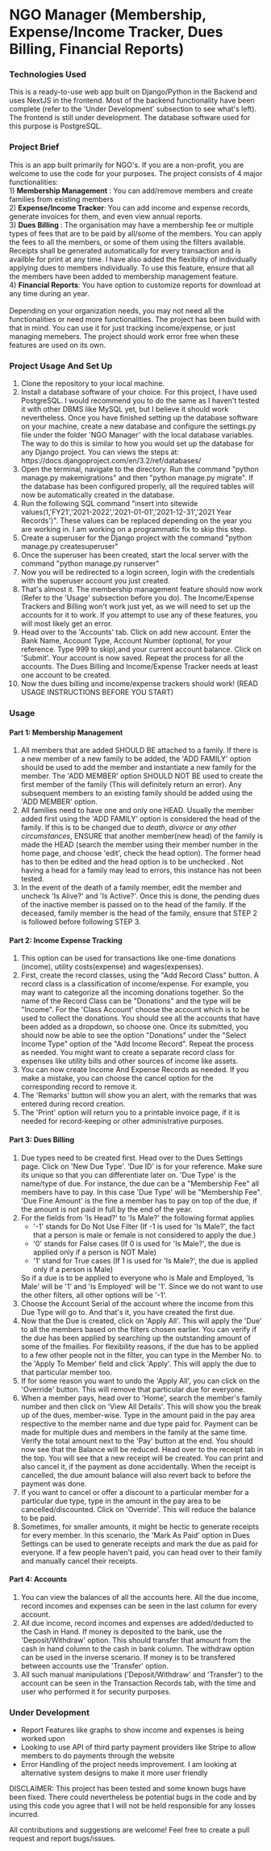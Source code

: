 # NGO Manager (Membership, Expense/Income Tracker, Dues Billing, Financial Reports)

<h3>Technologies Used</h3>
This is a ready-to-use web app built on Django/Python in the Backend and uses NextJS in the frontend. Most of the backend functionality have been complete (refer to the 'Under Development' subsection to see what's left). The frontend is still under development. The database software used for this purpose is PostgreSQL. 

<h3>Project Brief</h3>
This is an app built primarily for NGO's. If you are a non-profit, you are welcome to use the code for your purposes. The project consists of 4 major functionalities:<br>
1) <b>Membership Management</b> : You can add/remove members and create families from existing members <br>
2) <b>Expense/Income Tracker</b>: You can add income and expense records, generate invoices for them, and even view annual reports. <br>
3) <b>Dues Billing </b>: The organisation may have a membership fee or multiple types of fees that are to be paid by all/some of the members. You can apply the fees to all the members, or    some of them using the filters available. Receipts shall be generated automatically for every transaction and is availble for print at any time. I have also added the flexibility of individually applying dues to members individually. To use this feature, ensure that all the members have been added to membership management feature.<br>
4) <b>Financial Reports</b>: You have option to customize reports for download at any time during an year.
<br><br>
Depending on your organization needs, you may not need all the functionalities or need more functionalities. The project has been build with that in mind. You can use it for just tracking income/expense, or just managing memebers. The project should work error free when these features are used on its own.
<br>
<h3>Project Usage And Set Up</h3>
<ol> 
 <li> Clone the repository to your local machine.</li>
 <li> Install a database software of your choice. For this project, I have used PostgreSQL. I would recommend you to do the same as I haven't tested it with other DBMS like MySQL yet, but I believe it should work nevertheless. Once you have finished setting up the database software on your machine, create a new database and configure the settings.py file under the folder 'NGO Manager' with the local database variables. The way to do this is similar to how you would set up the database for any Django project. You can views the steps at: https://docs.djangoproject.com/en/3.2/ref/databases/
 <li> Open the terminal, navigate to the directory. Run the command "python manage.py makemigrations" and then "python manage.py migrate". If the database has been configured properly, all the required tables will now be automatically created in the database.</li>
 <li> Run the following SQL command "insert into sitewide values(1,'FY21','2021-2022','2021-01-01','2021-12-31','2021 Year Records')". These values can be replaced depending on the year you are working in. I am working on a programmatic fix to skip this step.</li>
 <li> Create a superuser for the Django project with the command "python manage.py createsuperuser"</li>
 <li> Once the superuser has been created, start the local server with the command "python manage.py runserver"</li>
 <li> Now you will be redirected to a login screen, login with the credentials with the superuser account you just created.</li>
 <li> That's almost it. The membership management feature should now work (Refer to the 'Usage' subsection before you do). The Income/Expense Trackers and Billing won't work just yet, as we will need to set up the accounts for it to work. If you attempt to use any of these features, you will most likely get an error.</li>
 <li>Head over to the 'Accounts' tab. Click on add new account. Enter the Bank Name, Account Type, Account Number (optional, for your reference. Type 999 to skip),and your current account balance. Click on 'Submit'. Your account is now saved. Repeat the process for all the accounts. The Dues Billing and Income/Expense Tracker needs at least one account to be created.</li>
 <li> Now the dues billing and income/expense trackers should work! (READ USAGE INSTRUCTIONS BEFORE YOU START)</li>
 </ol>
 
 <h3> Usage</h3>
 <h4> Part 1: Membership Management</h4>
 <ol>
  <li>All members that are added SHOULD BE attached to a family. If there is a new member of a new family to be added, the 'ADD FAMILY' option should be used to add the member and instantiate a new family for the member. The 'ADD MEMBER' option SHOULD NOT BE used to create the first member of the family (This will definitely return an error). Any subsequent members to an existing family should be added using the 'ADD MEMBER' option. </li>
  <li>All families need to have one and only one HEAD. Usually the member added first using the 'ADD FAMILY' option is considered the head of the family. If this is to be changed due to <i>death</i>, <i>divorce</i> or <i>any other circumstances</i>, ENSURE that another member(new head) of the family is made the HEAD (search the member using their member number in the home page, and choose 'edit', check the head option). The former head has to then be edited and the head option is to be unchecked .  Not having a head for a family may lead to errors, this instance has not been tested. </li> 
  <li>In the event of the death of a family member, edit the member and uncheck 'Is Alive?' and 'Is Active?'. Once this is done, the pending dues of the inactive member is passed on to the head of the family. If the deceased, family member is the head of the family, ensure that STEP 2 is followed before following STEP 3.</li>
  </ol>
 <h4> Part 2: Income Expense Tracking</h4>
 <ol>
  <li>This option can be used for transactions like one-time donations (income), utility costs(expense) and wages(expenses).</li>
  <li>First, create the record classes, using the "Add Record Class" button. A record class is a classification of income/expense. For example, you may want to categorize all the incoming donations together. So the name of the Record Class can be "Donations" and the type will be "Income". For the 'Class Account' choose the account which is to be used to collect the donations. You should see all the accounts that have been added as a dropdown, so choose one. Once its submitted, you should now be able to see the option "Donations" under the "Select Income Type" option of the "Add Income Record". Repeat the process as needed. You might want to create a separate record class for expenses like utility bills and other sources of income like assets.</li>
  <li>You can now create Income And Expense Records as needed. If you make a mistake, you can choose the cancel option for the corresponding record to remove it.</li>
  <li>The 'Remarks' button will show you an alert, with the remarks that was entered during record creation.</li>
  <li>The 'Print' option will return you to a printable invoice page, if it is needed for record-keeping or other administrative purposes. </li>
 </ol>
  <h4> Part 3: Dues Billing</h4>
 <ol>
  <li> Due types need to be created first. Head over to the Dues Settings page. Click on 'New Due Type'. 'Due ID' is for your reference. Make sure its unique so that you can differentiate later on. 'Due Type' is the name/type of due. For instance, the due can be a "Membership Fee" all members have to pay. In this case 'Due Type' will be "Membership Fee". 'Due Fine Amount' is the fine a member has to pay on top of the due, if the amount is not paid in full by the end of the year.</li>
  <li> For the fields from 'Is Head?' to 'Is Male?' the following format applies
   <ul>
    <li> '-1' stands for Do Not Use Filter (If -1 is used for 'Is Male?', the fact that a person is male or female is not considered to apply the due.)</li>
    <li> '0' stands for False cases (If 0 is used for 'Is Male?', the due is applied only if a person is NOT Male)</li>
    <li> '1' stand for True cases (If 1 is used for 'Is Male?', the due is applied only if a person is Male)</li>
   </ul>
   So if a due is to be applied to everyone who is Male and Employed, 'Is Male' will be '1' and 'Is Employed' will be '1'. Since we do not want to use the other filters, all other options will be '-1'.</li>
 <li>Choose the Account Serial of the account where the income from this Due Type will go to. And that's it, you have created the first due.</li>
 <li>Now that the Due is created, click on 'Apply All'. This will apply the 'Due' to all the members based on the filters chosen earlier. You can verify if the due has been applied by searching up the outstanding amount of some of the fmailies. For flexibility reasons, if the due has to be applied to a few other people not in the filter, you can type in the Member No. to the 'Apply To Member' field and click 'Apply'. This will apply the due to that particular member too.</li>
 <li> If for some reason you want to undo the 'Apply All', you can click on the 'Override' button. This will remove that particular due for everyone.
 <li>When a member pays, head over to 'Home', search the member's family number and then click on 'View All Details'. This will show you the break up of the dues, member-wise. Type in the amount paid in the pay area respective to the member name and due type paid for. Payment can be made for multiple dues and members in the family at the same time. Verify the total amount next to the 'Pay' button at the end. You should now see that the Balance will be reduced. Head over to the receipt tab in the top. You will see that a new receipt will be created. You can print and also cancel it, if the payment as done accidentally. When the receipt is cancelled, the due amount balance will also revert back to before the payment was done.</li>
 <li> If you want to cancel or offer a discount to a particular member for a particular due type, type in the amount in the pay area to be cancelled/discounted. Click on 'Override'. This will reduce the balance to be paid.</li>
 <li> Sometimes, for smaller amounts, it might be hectic to generate receipts for every member. In this scenario, the 'Mark As Paid' option in Dues Settings can be used to generate receipts and mark the due as paid for everyone. If a few people haven't paid, you can head over to their family and manually cancel their receipts.</li>
 </ol>
 
<h4> Part 4: Accounts</h4>
<ol>
 <li>You can view the balances of all the accounts here. All the due income, record incomes and expenses can be seen in the last column for every account. </li>
 <li>All due income, record incomes and expenses are added/deducted to the Cash in Hand. If money is deposited to the bank, use the 'Deposit/Withdraw' option. This should transfer that amount from the cash in hand column to the cash in bank column. The withdraw option can be used in the inverse scenario. If money is to be transfered between accounts use the 'Transfer' option.</li>
 <li>All such manual manipulations ('Deposit/Withdraw' and 'Transfer') to the account can be seen in the Transaction Records tab, with the time and user who performed it for security purposes.</li>
</ol>

<h3> Under Development</h3>
<ul>
 <li> Report Features like graphs to show income and expenses is being worked upon</li>
 <li> Looking to use API of third party payment providers like Stripe to allow members to do payments through the website </li>
 <li> Error Handling of the project needs improvement. I am looking at alternative system designs to make it more user friendly</li>
</ul>

DISCLAIMER: This project has been tested and some known bugs have been fixed. There could nevertheless be potential bugs in the code and by using this code you agree that I will not be held responsible for any losses incurred. 


All contributions and suggestions are welcome! Feel free to create a pull request and report bugs/issues.

